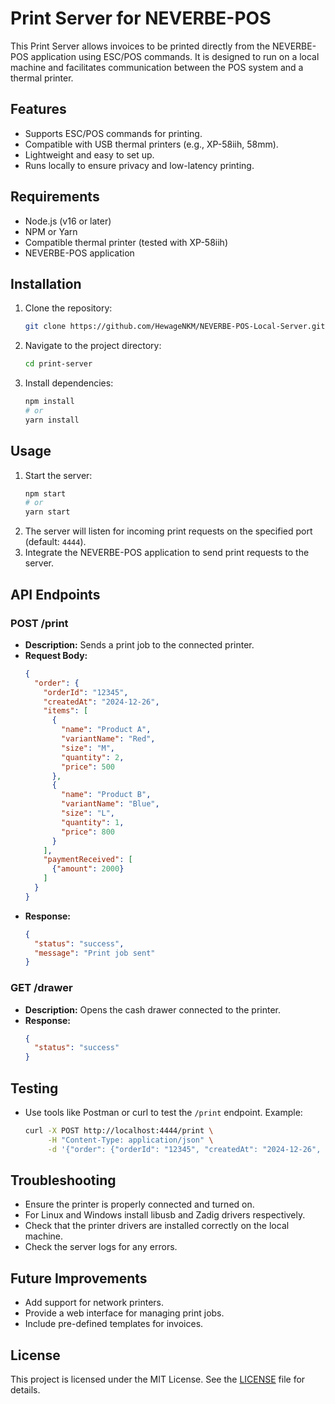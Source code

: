 # Print Server for NEVERBE-POS

This Print Server allows invoices to be printed directly from the NEVERBE-POS application using ESC/POS commands. It is designed to run on a local machine and facilitates communication between the POS system and a thermal printer.

## Features
- Supports ESC/POS commands for printing.
- Compatible with USB thermal printers (e.g., XP-58iih, 58mm).
- Lightweight and easy to set up.
- Runs locally to ensure privacy and low-latency printing.

## Requirements
- Node.js (v16 or later)
- NPM or Yarn
- Compatible thermal printer (tested with XP-58iih)
- NEVERBE-POS application

## Installation
1. Clone the repository:
   ```bash
   git clone https://github.com/HewageNKM/NEVERBE-POS-Local-Server.git
   ```
2. Navigate to the project directory:
   ```bash
   cd print-server
   ```
3. Install dependencies:
   ```bash
   npm install
   # or
   yarn install
   ```
## Usage
1. Start the server:
   ```bash
   npm start
   # or
   yarn start
   ```
2. The server will listen for incoming print requests on the specified port (default: `4444`).
3. Integrate the NEVERBE-POS application to send print requests to the server.

## API Endpoints
### POST /print
- **Description:** Sends a print job to the connected printer.
- **Request Body:**
  ```json
  {
    "order": {
      "orderId": "12345",
      "createdAt": "2024-12-26",
      "items": [
        {
          "name": "Product A",
          "variantName": "Red",
          "size": "M",
          "quantity": 2,
          "price": 500
        },
        {
          "name": "Product B",
          "variantName": "Blue",
          "size": "L",
          "quantity": 1,
          "price": 800
        }
      ],
      "paymentReceived": [
        {"amount": 2000}
      ]
    }
  }
  ```
- **Response:**
  ```json
  {
    "status": "success",
    "message": "Print job sent"
  }
  ```

### GET /drawer
- **Description:** Opens the cash drawer connected to the printer.
- **Response:**
  ```json
  {
    "status": "success"
  }
  ```

## Testing
- Use tools like Postman or curl to test the `/print` endpoint.
  Example:
  ```bash
  curl -X POST http://localhost:4444/print \
       -H "Content-Type: application/json" \
       -d '{"order": {"orderId": "12345", "createdAt": "2024-12-26", "items": [{"name": "Product A", "variantName": "Red", "size": "M", "quantity": 2, "price": 500}, {"name": "Product B", "variantName": "Blue", "size": "L", "quantity": 1, "price": 800}], "paymentReceived": [{"amount": 2000}]}}'
  ```

## Troubleshooting
- Ensure the printer is properly connected and turned on.
- For Linux and Windows install libusb and Zadig drivers respectively.
- Check that the printer drivers are installed correctly on the local machine.
- Check the server logs for any errors.

## Future Improvements
- Add support for network printers.
- Provide a web interface for managing print jobs.
- Include pre-defined templates for invoices.

## License
This project is licensed under the MIT License. See the [LICENSE](LICENSE) file for details.
